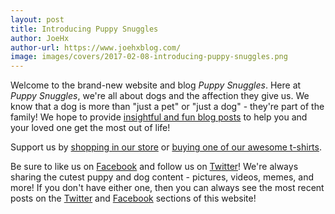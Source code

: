 ```yaml
---
layout: post
title: Introducing Puppy Snuggles
author: JoeHx
author-url: https://www.joehxblog.com/
image: images/covers/2017-02-08-introducing-puppy-snuggles.png
---
```


Welcome to the brand-new website and blog *Puppy Snuggles*. Here at *Puppy Snuggles*, we're all about dogs and the affection they give us. We know that a dog is more than "just a pet" or "just a dog" - they're part of the family! We hope to provide [insightful and fun blog posts](http://www.puppy-snuggles.com/blog/) to help you and your loved one get the most out of life!

Support us by [shopping in our store](http://www.puppy-snuggles.com/shop/) or [buying one of our awesome t-shirts](http://www.puppy-snuggles.com/tshirts/).

Be sure to like us on [Facebook](https://www.facebook.com/puppysnuggle) and follow us on [Twitter](https://twitter.com/puppy_snuggles)! We're always sharing the cutest puppy and dog content - pictures, videos, memes, and more! If you don't have either one, then you can always see the most recent posts on the [Twitter](http://www.puppy-snuggles.com/twitter/) and [Facebook](http://www.puppy-snuggles.com/facebook/) sections of this website!